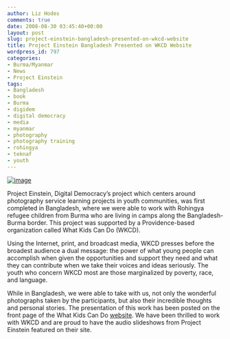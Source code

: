 ```yaml
---
author: Liz Hodes
comments: true
date: 2008-08-30 03:45:40+00:00
layout: post
slug: project-einstein-bangladesh-presented-on-wkcd-website
title: Project Einstein Bangladesh Presented on WKCD Website
wordpress_id: 797
categories:
- Burma/Myanmar
- News
- Project Einstein
tags:
- Bangladesh
- book
- Burma
- digidem
- digital democracy
- media
- myanmar
- photography
- photography training
- rohingya
- teknaf
- youth
---
```


[![image](https://s3.amazonaws.com/digidem-www/wp-content/uploads/2008/12/project-einstein-300x108.jpg)](https://s3.amazonaws.com/digidem-www/wp-content/uploads/2008/12/project-einstein.jpg)




Project Einstein, Digital Democracy’s project which centers around photography service learning projects in youth communities, was first completed in Bangladesh, where we were able to work with Rohingya refugee children from Burma who are living in camps along the Bangladesh-Burma border. This project was supported by a Providence-based organization called What Kids Can Do (WKCD).

Using the Internet, print, and broadcast media, WKCD presses before the broadest audience a dual message: the power of what young people can accomplish when given the opportunities and support they need and what they can contribute when we take their voices and ideas seriously. The youth who concern WKCD most are those marginalized by poverty, race, and language.

While in Bangladesh, we were able to take with us, not only the wonderful photographs taken by the participants, but also their incredible thoughts and personal stories. The presentation of this work has been posted on the front page of the What Kids Can Do [website](http://www.whatkidscando.org). We have been thrilled to work with WKCD and are proud to have the audio slideshows from Project Einstein featured on their site.
